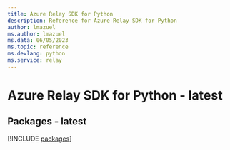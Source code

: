 ```yaml
---
title: Azure Relay SDK for Python
description: Reference for Azure Relay SDK for Python
author: lmazuel
ms.author: lmazuel
ms.data: 06/05/2023
ms.topic: reference
ms.devlang: python
ms.service: relay
---
```

# Azure Relay SDK for Python - latest
## Packages - latest
[!INCLUDE [packages](relay-index.md)]